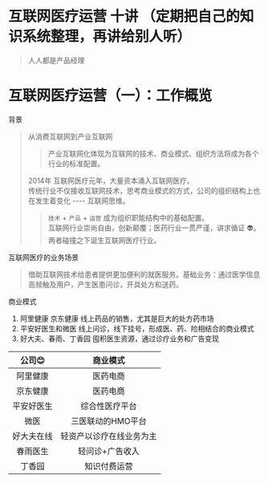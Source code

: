 # 互联网医疗运营 十讲 （定期把自己的知识系统整理，再讲给别人听）
> 人人都是产品经理
# 互联网医疗运营（一）：工作概览

背景
> 从消费互联网到产业互联网
>> 产业互联网化体现为互联网的技术、商业模式、组织方法将成为各个行业的标准配置。<br>
>> 
> 2014年 互联网医疗元年，大量资本涌入互联网医疗。<br>
> 传统行业不仅接收互联网技术，思考商业模式的方式，公司的组织结构上也在发生着变化 ---- 互联网思维。 
>> `技术` + `产品` + `运营` 成为组织职能结构中的基础配置。<br>
> 互联网行业崇尚自由，创新颠覆；医药行业一贯严谨，讲求循证 :alien:。两者碰撞之下诞生互联网医疗行业。


互联网医疗的业务场景  
> 借助互联网技术给患者提供更加便利的就医服务。基础业务：通过医学信息高频触及用户，产生医患问诊，开具处方和送药。

商业模式
1. 阿里健康 京东健康 线上药品的销售，尤其是巨大的处方药市场
2. 平安好医生和微医 线上问诊，线下挂号，形成医、药、险相结合的商业模式
3. 好大夫、春雨、丁香园 囤积医生资源，通过诊疗业务和广告变现

公司:blush: | 商业模式
:-:|:-:|
阿里健康 | 医药电商
京东健康 | 医药电商
平安好医生 | 综合性医疗平台
微医 | 三医联动的HMO平台
好大夫在线 | 轻资产以诊疗在线业务为主
春雨医生 | 轻问诊+广告收入
丁香园 | 知识付费运营
